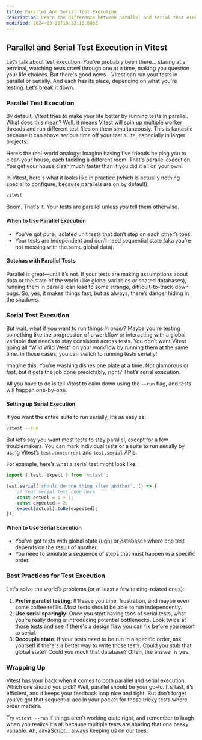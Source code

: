 ```yaml
---
title: Parallel And Serial Test Execution
description: Learn the difference between parallel and serial test execution.
modified: 2024-09-28T18:32:10.886Z
---
```


## Parallel and Serial Test Execution in Vitest

Let’s talk about test execution! You’ve probably been there… staring at a terminal, watching tests crawl through one at a time, making you question your life choices. But there's good news—Vitest can run your tests in parallel or serially. And each has its place, depending on what you're testing. Let’s break it down.

### Parallel Test Execution

By default, Vitest tries to make your life better by running tests in parallel. What does this mean? Well, it means Vitest will spin up multiple worker threads and run different test files on them simultaneously. This is fantastic because it can shave serious time off your test suite, especially in larger projects.

Here’s the real-world analogy: Imagine having five friends helping you to clean your house, each tackling a different room. That's parallel execution. You get your house clean much faster than if you did it all on your own.

In Vitest, here's what it looks like in practice (which is actually nothing special to configure, because parallels are on by default):

```bash
vitest
```

Boom. That's it. Your tests are parallel unless _you_ tell them otherwise.

#### When to Use Parallel Execution

- You’ve got pure, isolated unit tests that don’t step on each other’s toes.
- Your tests are independent and don’t need sequential state (aka you’re not messing with the same global data).

#### Gotchas with Parallel Tests

Parallel is great—until it’s not. If your tests are making assumptions about data or the state of the world (like global variables or shared databases), running them in parallel can lead to some strange, difficult-to-track-down bugs. So, yes, it makes things fast, but as always, there’s danger hiding in the shadows.

### Serial Test Execution

But wait, what if you want to run things _in order_? Maybe you're testing something like the progression of a workflow or interacting with a global variable that needs to stay consistent across tests. You don’t want Vitest going all "Wild Wild West" on your workflow by running them at the same time. In those cases, you can switch to running tests serially!

Imagine this: You're washing dishes one plate at a time. Not glamorous or fast, but it gets the job done predictably, right? That’s serial execution.

All you have to do is tell Vitest to calm down using the `--run` flag, and tests will happen one-by-one.

#### Setting up Serial Execution

If you want the entire suite to run serially, it’s as easy as:

```bash
vitest --run
```

But let’s say you want most tests to stay parallel, except for a few troublemakers. You can mark individual tests or a suite to run serially by using Vitest’s `test.concurrent` and `test.serial` APIs.

For example, here’s what a serial test might look like:

```javascript
import { test, expect } from 'vitest';

test.serial('should do one thing after another', () => {
	// Your serial test code here
	const actual = 1 + 1;
	const expected = 2;
	expect(actual).toBe(expected);
});
```

#### When to Use Serial Execution

- You’ve got tests with global state (ugh) or databases where one test depends on the result of another.
- You need to simulate a sequence of steps that must happen in a specific order.

### Best Practices for Test Execution

Let's solve the world’s problems (or at least a few testing-related ones):

1. **Prefer parallel testing**: It’ll save you time, frustration, and maybe even some coffee refills. Most tests should be able to run independently.
2. **Use serial sparingly**: Once you start having tons of serial tests, what you’re really doing is introducing potential bottlenecks. Look twice at those tests and see if there's a design flaw you can fix before you resort to serial.
3. **Decouple state**: If your tests _need_ to be run in a specific order, ask yourself if there's a better way to write those tests. Could you stub that global state? Could you mock that database? Often, the answer is yes.

### Wrapping Up

Vitest has your back when it comes to both parallel and serial execution. Which one should you pick? Well, parallel should be your go-to. It’s fast, it’s efficient, and it keeps your feedback loop nice and tight. But don’t forget you’ve got that sequential ace in your pocket for those tricky tests where order matters.

Try `vitest --run` if things aren’t working quite right, and remember to laugh when you realize it’s all because multiple tests are sharing that one pesky variable. Ah, JavaScript… always keeping us on our toes.
